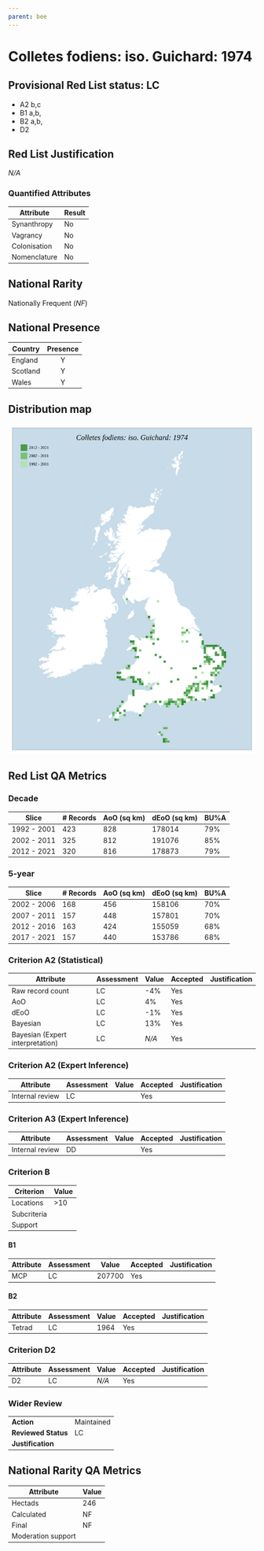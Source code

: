 ```yaml
---
parent: bee
---
```

# Colletes fodiens: iso. Guichard: 1974

## Provisional Red List status: LC
- A2 b,c
- B1 a,b, 
- B2 a,b, 
- D2

## Red List Justification
*N/A*
### Quantified Attributes
|Attribute|Result|
|---|---|
|Synanthropy|No|
|Vagrancy|No|
|Colonisation|No|
|Nomenclature|No|


## National Rarity
Nationally Frequent (*NF*)

## National Presence
|Country|Presence
|---|:-:|
|England|Y|
|Scotland|Y|
|Wales|Y|


## Distribution map
![](../map/579.svg)

## Red List QA Metrics
### Decade
| Slice | # Records | AoO (sq km) | dEoO (sq km) |BU%A |
|---|---|---|---|---|
|1992 - 2001|423|828|178014|79%|
|2002 - 2011|325|812|191076|85%|
|2012 - 2021|320|816|178873|79%|
### 5-year
| Slice | # Records | AoO (sq km) | dEoO (sq km) |BU%A |
|---|---|---|---|---|
|2002 - 2006|168|456|158106|70%|
|2007 - 2011|157|448|157801|70%|
|2012 - 2016|163|424|155059|68%|
|2017 - 2021|157|440|153786|68%|
### Criterion A2 (Statistical)
|Attribute|Assessment|Value|Accepted|Justification
|---|---|---|---|---|
|Raw record count|LC|-4%|Yes||
|AoO|LC|4%|Yes||
|dEoO|LC|-1%|Yes||
|Bayesian|LC|13%|Yes||
|Bayesian (Expert interpretation)|LC|*N/A*|Yes||
### Criterion A2 (Expert Inference)
|Attribute|Assessment|Value|Accepted|Justification
|---|---|---|---|---|
|Internal review|LC||Yes||
### Criterion A3 (Expert Inference)
|Attribute|Assessment|Value|Accepted|Justification
|---|---|---|---|---|
|Internal review|DD||Yes||
### Criterion B
|Criterion| Value|
|---|---|
|Locations|>10|
|Subcriteria||
|Support||
#### B1
|Attribute|Assessment|Value|Accepted|Justification
|---|---|---|---|---|
|MCP|LC|207700|Yes||
#### B2
|Attribute|Assessment|Value|Accepted|Justification
|---|---|---|---|---|
|Tetrad|LC|1964|Yes||
### Criterion D2
|Attribute|Assessment|Value|Accepted|Justification
|---|---|---|---|---|
|D2|LC|*N/A*|Yes||
### Wider Review
|  |  |
|---|---|
|**Action**|Maintained|
|**Reviewed Status**|LC|
|**Justification**||


## National Rarity QA Metrics
|Attribute|Value|
|---|---|
|Hectads|246|
|Calculated|NF|
|Final|NF|
|Moderation support||



